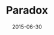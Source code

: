 ---
title: Paradox
description: An interactive installation in collaboration with leader JVC Pro of the new line of projectors, and CNC Glass Interlayer, an innovative company for transparent projectable glass.
client: JVC
skills:
  - User Interface
  - Interaction Design
date: 2015-06-30
finished: true
layout: work
permalink: false
thumbnail: static/jvc-paradox.jpg
---